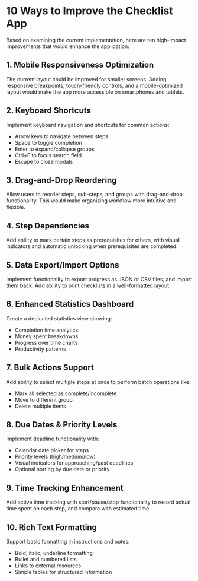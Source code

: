 # 10 Ways to Improve the Checklist App

Based on examining the current implementation, here are ten high-impact improvements that would enhance the application:

## 1. Mobile Responsiveness Optimization
The current layout could be improved for smaller screens. Adding responsive breakpoints, touch-friendly controls, and a mobile-optimized layout would make the app more accessible on smartphones and tablets.

## 2. Keyboard Shortcuts
Implement keyboard navigation and shortcuts for common actions:
- Arrow keys to navigate between steps
- Space to toggle completion
- Enter to expand/collapse groups
- Ctrl+F to focus search field
- Escape to close modals

## 3. Drag-and-Drop Reordering
Allow users to reorder steps, sub-steps, and groups with drag-and-drop functionality. This would make organizing workflow more intuitive and flexible.

## 4. Step Dependencies
Add ability to mark certain steps as prerequisites for others, with visual indicators and automatic unlocking when prerequisites are completed.

## 5. Data Export/Import Options
Implement functionality to export progress as JSON or CSV files, and import them back. Add ability to print checklists in a well-formatted layout.

## 6. Enhanced Statistics Dashboard
Create a dedicated statistics view showing:
- Completion time analytics
- Money spent breakdowns
- Progress over time charts
- Productivity patterns

## 7. Bulk Actions Support
Add ability to select multiple steps at once to perform batch operations like:
- Mark all selected as complete/incomplete
- Move to different group
- Delete multiple items

## 8. Due Dates & Priority Levels
Implement deadline functionality with:
- Calendar date picker for steps
- Priority levels (high/medium/low)
- Visual indicators for approaching/past deadlines
- Optional sorting by due date or priority

## 9. Time Tracking Enhancement
Add active time tracking with start/pause/stop functionality to record actual time spent on each step, and compare with estimated time.

## 10. Rich Text Formatting
Support basic formatting in instructions and notes:
- Bold, italic, underline formatting
- Bullet and numbered lists
- Links to external resources
- Simple tables for structured information
